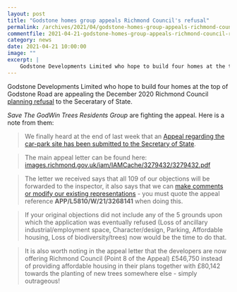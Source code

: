 ```yaml
---
layout: post
title: "Godstone homes group appeals Richmond Council's refusal"
permalink: /archives/2021/04/godstone-homes-group-appeals-richmond-council-refusal.html
commentfile: 2021-04-21-godstone-homes-group-appeals-richmond-council-refusal
category: news
date: 2021-04-21 10:00:00
image: ""
excerpt: |
    Godstone Developments Limited who hope to build four homes at the top of Godstone Road are appealing the December 2020 Richmond Council [planning refusal](https://www2.richmond.gov.uk/lbrplanning/Planning_CASENO.aspx?strCASENO=20/2664/FUL) to the Seceratary of State.
---
```


Godstone Developments Limited who hope to build four homes at the top of Godstone Road are appealing the December 2020 Richmond Council [planning refusal](https://www2.richmond.gov.uk/lbrplanning/Planning_CASENO.aspx?strCASENO=20/2664/FUL) to the Seceratary of State.

*Save The GodWin Trees Residents Group* are fighting the appeal.  Here is a note from them:

> We finally heard at the end of last week that an [Appeal regarding the car-park site has been submitted to the Secretary of State](https://www2.richmond.gov.uk/lbrplanning/Planning_CASENO.aspx?strCASENO=20/2664/FUL&DocTypeID=42#docs).

> The main appeal letter can be found here: [images.richmond.gov.uk/iam/IAMCache/3279432/3279432.pdf](https://images.richmond.gov.uk/iam/IAMCache/3279432/3279432.pdf)

> The letter we received says that all 109 of our objections will be forwarded to the inspector, it also says that we can [make comments or modify our existing representations](https://acp.planninginspectorate.gov.uk) - you must quote the appeal reference **APP/L5810/W/21/3268141** when doing this.

> If your original objections did not include any of the 5 grounds upon which the application was eventually refused (Loss of ancillary industrial/employment space, Character/design, Parking, Affordable housing, Loss of biodiversity/trees) now would be the time to do that.

> It is also worth noting in the appeal letter that the developers are now offering Richmond Council (Point 8 of the Appeal) &pound;546,750 instead of providing affordable housing in their plans together with &pound;80,142 towards the planting of new trees somewhere else - simply outrageous!
